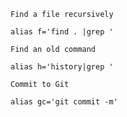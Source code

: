 `Find a file recursively`
```
alias f='find . |grep '
```

`Find an old command`
```
alias h='history|grep '
```

`Commit to Git`
```
alias gc='git commit -m'
```
